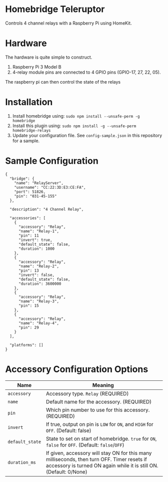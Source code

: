 # Homebridge Teleruptor

Controls 4 channel relays with a Raspberry Pi using HomeKit.

# Hardware

The hardware is quite simple to construct.

1. Raspberry Pi 3 Model B
2. 4-relay module pins are connected to 4 GPIO pins (GPIO-17, 27, 22, 05). 

The raspberry pi can then control the state of the relays

# Installation

1. Install homebridge using: `sudo npm install --unsafe-perm -g homebridge`
2. Install this plugin using: `sudo npm install -g --unsafe-perm homebridge-relays`
3. Update your configuration file. See `config-sample.json` in this repository for a sample.

# Sample Configuration

    {
      "bridge": {
        "name": "RelayServer",
        "username": "CC:22:3D:E3:CE:FA",
        "port": 51826,
        "pin": "031-45-155"
      },

      "description": "4 Channel Relay",

      "accessories": [
        {
          "accessory": "Relay",
          "name": "Relay-1",
          "pin": 11
          "invert": true,
          "default_state": false,
          "duration": 1000
        },
        {
          "accessory": "Relay",
          "name": "Relay-2",
          "pin": 13
          "invert": false,
          "default_state": false,
          "duration": 3600000
        },
        {
          "accessory": "Relay",
          "name": "Relay-3",
          "pin": 15
        },
        {
          "accessory": "Relay",
          "name": "Relay-4",
          "pin": 29
        }
      ],

      "platforms": []
    }

# Accessory Configuration Options

Name             | Meaning
---------------- | ------------------------------------------------
`accessory`      | Accessory type. `Relay` (REQUIRED)
`name`           | Default name for the accessory. (REQUIRED)
`pin`            | Which pin number to use for this accessory. (REQUIRED)
`invert`         | If true, output on pin is `LOW` for `ON`, and `HIGH` for `OFF`. (Default: false)
`default_state` | State to set on start of homebridge.  `true` for `ON`, `false` for `OFF`. (Default: `false`/`OFF`)
`duration_ms`   | If given, accessory will stay ON for this many milliseconds, then turn OFF.  Timer resets if accessory is turned ON again while it is still ON. (Default: 0/None)


